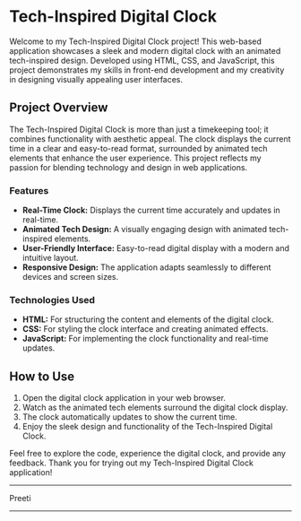 
# Tech-Inspired Digital Clock

Welcome to my Tech-Inspired Digital Clock project! This web-based application showcases a sleek and modern digital clock with an animated tech-inspired design. Developed using HTML, CSS, and JavaScript, this project demonstrates my skills in front-end development and my creativity in designing visually appealing user interfaces.

## Project Overview

The Tech-Inspired Digital Clock is more than just a timekeeping tool; it combines functionality with aesthetic appeal. The clock displays the current time in a clear and easy-to-read format, surrounded by animated tech elements that enhance the user experience. This project reflects my passion for blending technology and design in web applications.

### Features

- **Real-Time Clock:** Displays the current time accurately and updates in real-time.
- **Animated Tech Design:** A visually engaging design with animated tech-inspired elements.
- **User-Friendly Interface:** Easy-to-read digital display with a modern and intuitive layout.
- **Responsive Design:** The application adapts seamlessly to different devices and screen sizes.

### Technologies Used

- **HTML:** For structuring the content and elements of the digital clock.
- **CSS:** For styling the clock interface and creating animated effects.
- **JavaScript:** For implementing the clock functionality and real-time updates.

## How to Use

1. Open the digital clock application in your web browser.
2. Watch as the animated tech elements surround the digital clock display.
3. The clock automatically updates to show the current time.
4. Enjoy the sleek design and functionality of the Tech-Inspired Digital Clock.

Feel free to explore the code, experience the digital clock, and provide any feedback. Thank you for trying out my Tech-Inspired Digital Clock application!

---

Preeti

---
